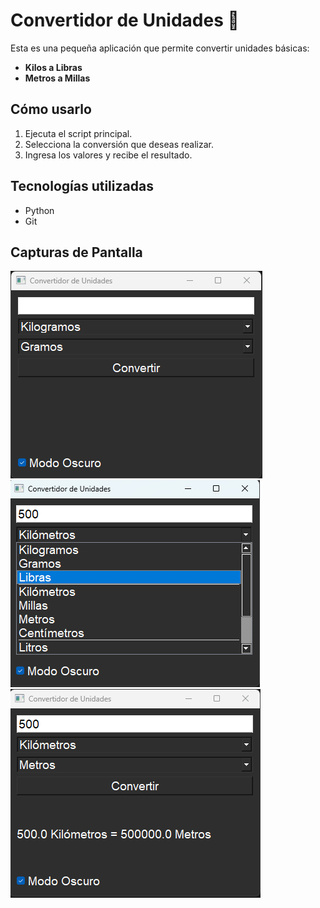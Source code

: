 # Convertidor de Unidades 🚀

Esta es una pequeña aplicación que permite convertir unidades básicas:

- **Kilos a Libras**
- **Metros a Millas**

## Cómo usarlo
1. Ejecuta el script principal.
2. Selecciona la conversión que deseas realizar.
3. Ingresa los valores y recibe el resultado.

## Tecnologías utilizadas
- Python
- Git

## Capturas de Pantalla

![Captura 1](images/captura1.png)
![Captura 2](images/captura2.png)
![Captura 3](images/captura3.png)

